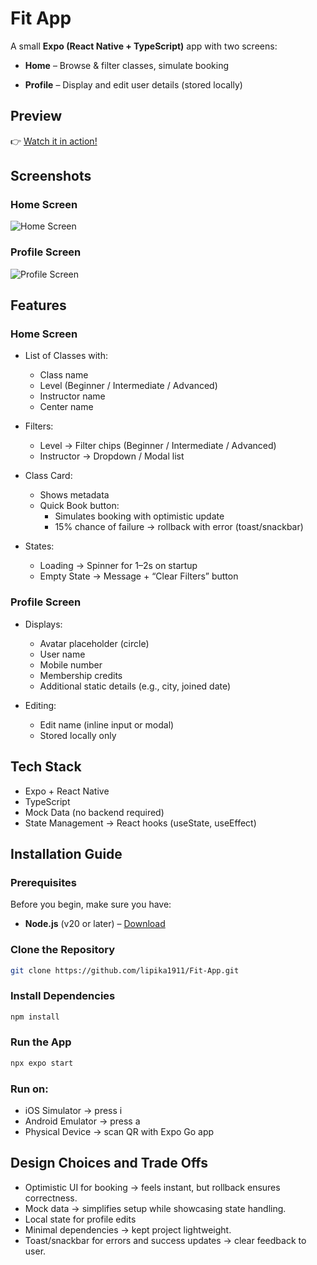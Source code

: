 
# Fit App

A small **Expo (React Native + TypeScript)** app with two screens:

- **Home** – Browse & filter classes, simulate booking

- **Profile** – Display and edit user details (stored locally)



## Preview

👉 [Watch it in action!](https://drive.google.com/file/d/1NxaalTpb0iqRFxeQKNDpRU5v1Y2YTjiH/view?usp=sharing)
## Screenshots

### Home Screen
![Home Screen](./screenshots/home.png)

### Profile Screen
![Profile Screen](./screenshots/profile.png)
## Features  

### Home Screen  

- List of Classes with:  
  - Class name  
  - Level (Beginner / Intermediate / Advanced)  
  - Instructor name  
  - Center name

- Filters:
    - Level → Filter chips (Beginner / Intermediate / Advanced)
    - Instructor → Dropdown / Modal list

- Class Card:
    - Shows metadata
    - Quick Book button:
        - Simulates booking with optimistic update
        - 15% chance of failure → rollback with error (toast/snackbar)

- States:
    - Loading → Spinner for 1–2s on startup
    - Empty State → Message + “Clear Filters” button

### Profile Screen

- Displays:
    - Avatar placeholder (circle)
    - User name
    - Mobile number
    - Membership credits
    - Additional static details (e.g., city, joined date)

- Editing:
    - Edit name (inline input or modal)
    - Stored locally only

## Tech Stack

- Expo + React Native
- TypeScript
- Mock Data (no backend required)
- State Management → React hooks (useState, useEffect)


## Installation Guide

### Prerequisites

Before you begin, make sure you have:

- **Node.js** (v20 or later) – [Download](https://nodejs.org/)

### Clone the Repository

```bash
git clone https://github.com/lipika1911/Fit-App.git
```

### Install Dependencies

```bash
npm install
```

### Run the App

```bash
npx expo start
```

### Run on:

- iOS Simulator → press i
- Android Emulator → press a
- Physical Device → scan QR with Expo Go app

## Design Choices and Trade Offs

- Optimistic UI for booking → feels instant, but rollback ensures correctness.
- Mock data → simplifies setup while showcasing state handling.
- Local state for profile edits 
- Minimal dependencies → kept project lightweight.
- Toast/snackbar for errors and success updates → clear feedback to user.